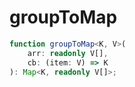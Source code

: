 # groupToMap

```ts
function groupToMap<K, V>(
    arr: readonly V[],
    cb: (item: V) => K
): Map<K, readonly V[]>;
```
